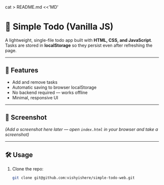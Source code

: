cat > README.md <<'MD'
# 📝 Simple Todo (Vanilla JS)

A lightweight, single-file todo app built with **HTML, CSS, and JavaScript**.  
Tasks are stored in **localStorage** so they persist even after refreshing the page.

---

## 🚀 Features
- Add and remove tasks
- Automatic saving to browser localStorage
- No backend required — works offline
- Minimal, responsive UI

---

## 📸 Screenshot
*(Add a screenshot here later — open `index.html` in your browser and take a screenshot)*

---

## 🛠 Usage
1. Clone the repo:
   ```bash
   git clone git@github.com:vishyishere/simple-todo-web.git
